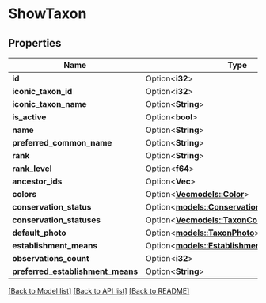 # ShowTaxon

## Properties

Name | Type | Description | Notes
------------ | ------------- | ------------- | -------------
**id** | Option<**i32**> |  | [optional]
**iconic_taxon_id** | Option<**i32**> |  | [optional]
**iconic_taxon_name** | Option<**String**> |  | [optional]
**is_active** | Option<**bool**> |  | [optional]
**name** | Option<**String**> |  | [optional]
**preferred_common_name** | Option<**String**> |  | [optional]
**rank** | Option<**String**> |  | [optional]
**rank_level** | Option<**f64**> |  | [optional]
**ancestor_ids** | Option<**Vec<i32>**> |  | [optional]
**colors** | Option<[**Vec<models::Color>**](Color.md)> |  | [optional]
**conservation_status** | Option<[**models::ConservationStatus**](ConservationStatus.md)> |  | [optional]
**conservation_statuses** | Option<[**Vec<models::TaxonConservationStatus>**](TaxonConservationStatus.md)> |  | [optional]
**default_photo** | Option<[**models::TaxonPhoto**](TaxonPhoto.md)> |  | [optional]
**establishment_means** | Option<[**models::EstablishmentMeans**](EstablishmentMeans.md)> |  | [optional]
**observations_count** | Option<**i32**> |  | [optional]
**preferred_establishment_means** | Option<**String**> |  | [optional]

[[Back to Model list]](../README.md#documentation-for-models) [[Back to API list]](../README.md#documentation-for-api-endpoints) [[Back to README]](../README.md)


